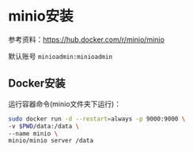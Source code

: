 # minio安装

参考资料：https://hub.docker.com/r/minio/minio

默认账号 `minioadmin:minioadmin`

## Docker安装

运行容器命令(minio文件夹下运行)：

```bash
sudo docker run -d --restart=always -p 9000:9000 \
-v $PWD/data:/data \
--name minio \
minio/minio server /data
```